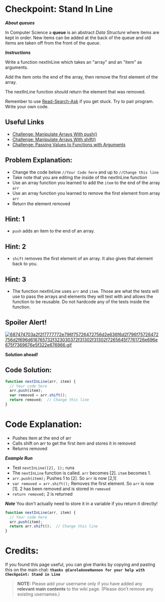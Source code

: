 # Checkpoint: Stand In Line

***About queues***

In Computer Science a **queue** is an abstract *Data Structure* where items are kept in order. New items can be added at the back of the queue and old items are taken off from the front of the *queue*.

***Instructions***

Write a function nextInLine which takes an "array" and an "item" as arguments.

Add the item onto the end of the array, then remove the first element of the array.

The nextInLine function should return the element that was removed.

Remember to use [ Read-Search-Ask](How-to-get-help-when-you-get-stuck) if you get stuck. Try to pair program. Write your own code.

## Useful Links
- [Challenge: Manipulate Arrays With push()](http://www.freecodecamp.com/challenges/manipulate-arrays-with-push)
- [Challenge: Manipulate Arrays With shift()](http://www.freecodecamp.com/challenges/manipulate-arrays-with-shift)
- [Challenge: Passing Values to Functions with Arguments](http://www.freecodecamp.com/challenges/passing-values-to-functions-with-arguments)

## Problem Explanation:
- Change the code below `//Your Code here` and up to `//Change this line`
- Take note that you are editing the inside of the nextInLine function
- Use an array function you learned to add the `item` to the end of the array `arr`
- Use an array function you learned to remove the first element from array `arr`
- Return the element removed

## Hint: 1
- `push` adds an item to the end of an array.

## Hint: 2
- `shift` removes the first element of an array. It also gives that element back to you.

## Hint: 3
- The function nextInLine uses `arr` and `item`. Those are what the tests will use to pass the arrays and elements they will test with and allows the function to be reusable. Do not hardcode any of the tests inside the function.

## Spoiler Alert!
[![687474703a2f2f7777772e796f75726472756d2e636f6d2f796f75726472756d2f696d616765732f323030372f31302f31302f7265645f7761726e696e675f7369676e5f322e676966.gif](https://files.gitter.im/FreeCodeCamp/Wiki/nlOm/thumb/687474703a2f2f7777772e796f75726472756d2e636f6d2f796f75726472756d2f696d616765732f323030372f31302f31302f7265645f7761726e696e675f7369676e5f322e676966.gif)](https://files.gitter.im/FreeCodeCamp/Wiki/nlOm/687474703a2f2f7777772e796f75726472756d2e636f6d2f796f75726472756d2f696d616765732f323030372f31302f31302f7265645f7761726e696e675f7369676e5f322e676966.gif)

**Solution ahead!**

## Code Solution:

```js
function nextInLine(arr, item) {
  // Your code here
  arr.push(item);
  var removed = arr.shift();
  return removed;  // Change this line
}
```

# Code Explanation:
- Pushes item at the end of arr
- Calls shift on arr to get the first item and stores it in removed
- Returns removed

***Example Run***
- Test `nextInLine([2], 1);` runs
- The `nextInLine` function is called. `arr` becomes [2]. `item` becomes 1.
- `arr.push(item);` Pushes 1 to [2]. So `arr` is now [2,1]
- `var removed = arr.shift();` Removes the first element. So `arr` is now [1]. 2 has been removed and is stored in `removed`
- `return removed;` 2 is returned

***Note***
You don't actually need to store it in a variable if you return it directly!

```js
function nextInLine(arr, item) {
  // Your code here
  arr.push(item);
  return arr.shift();  // Change this line
}
```

# Credits:
If you found this page useful, you can give thanks by copying and pasting this on the main chat:  **`thanks @CaroleAnneHannon for your help with Checkpoint: Stand in Line`**

> **NOTE:** Please add your username only if you have added any **relevant main contents** to the wiki page. (Please don't remove any existing usernames.)
